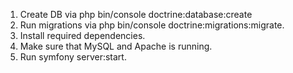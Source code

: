 1. Create DB via php bin/console doctrine:database:create
2. Run migrations via php bin/console doctrine:migrations:migrate.
3. Install required dependencies.
4. Make sure that MySQL and Apache is running.
5. Run symfony server:start.
